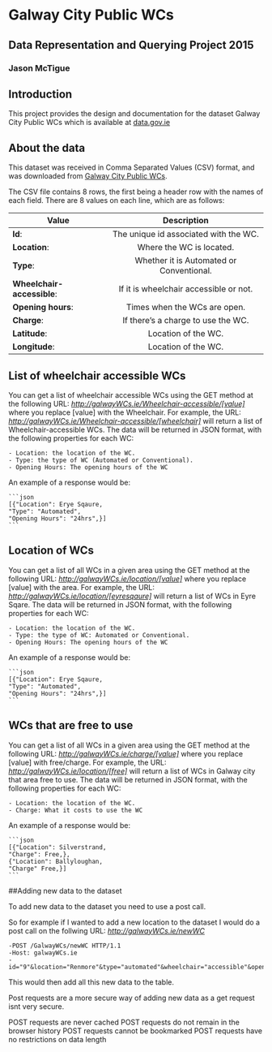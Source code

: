 # Galway City Public WCs
## Data Representation and Querying Project 2015
### Jason McTigue

## Introduction
This project provides the design and documentation for the dataset Galway City Public WCs which is available at [data.gov.ie](https://data.gov.ie/dataset/galway-city-public-wcs)

## About the data
This dataset was received in Comma Separated Values (CSV) format, and was downloaded from [Galway City Public WCs](https://data.gov.ie/dataset/galway-city-public-wcs/resource/0e15c0e0-0c00-4650-aebc-c9304ae33ea0).

The CSV file contains 8 rows, the first being a header row with the names of each field.
There are 8 values on each line, which are as follows:

    
| **Value**       | **Description** |
| ------------- |:-------------:|
| **Id**:     | The unique id associated with the WC.|
| **Location**: | Where the WC is located.|
| **Type**: | Whether it is Automated or Conventional.|
| **Wheelchair-accessible**: | If it is wheelchair accessible or not.|
| **Opening hours**: | Times when the WCs are open.|
| **Charge**: | If there’s a charge to use the WC.|
| **Latitude**: | Location of the WC.|
| **Longitude**: | Location of the WC.|

## List of wheelchair accessible WCs
You can get a list of wheelchair accessible WCs using the GET method at the following URL:
*http://galwayWCs.ie/Wheelchair-accessible/[value]*
where you replace [value] with the Wheelchair.
For example, the URL:
*http://galwayWCs.ie/Wheelchair-accessible/[wheelchair]*
will return a list of Wheelchair-accessible WCs.
The data will be returned in JSON format, with the following properties for each WC:

    - Location: the location of the WC.
    - Type: the type of WC (Automated or Conventional).
    - Opening Hours: The opening hours of the WC
    
An example of a response would be:

    ```json
    [{"Location": Erye Sqaure, 
    "Type": "Automated",
    "Opening Hours": "24hrs",}]
    ```
    
## Location of WCs
You can get a list of all WCs in a given area using the GET method at the following URL:
*http://galwayWCs.ie/location/[value]*
where you replace [value] with the area.
For example, the URL:
*http://galwayWCs.ie/location/[eyresqaure]*
will return a list of WCs in Eyre Sqare.
The data will be returned in JSON format, with the following properties for each WC:

    - Location: the location of the WC.
    - Type: the type of WC: Automated or Conventional.
    - Opening Hours: The opening hours of the WC
    
An example of a response would be:

    ```json
    [{"Location": Erye Sqaure, 
    "Type": "Automated",
    "Opening Hours": "24hrs",}]
    ```
    
## WCs that are free to use
You can get a list of all WCs in a given area using the GET method at the following URL:
*http://galwayWCs.ie/charge/[value]*
where you replace [value] with free/charge.
For example, the URL:
*http://galwayWCs.ie/location/[free]*
will return a list of WCs in Galway city that area free to use.
The data will be returned in JSON format, with the following properties for each WC:

    - Location: the location of the WC.
    - Charge: What it costs to use the WC
    
An example of a response would be:

    ```json
    [{"Location": Silverstrand, 
    "Charge": Free,},
    {"Location": Ballyloughan,
    "Charge" Free,}]
    ```
    
##Adding new data to the dataset

To add new data to the dataset you need to use a post call. 

So for example if I wanted to add a new location to the dataset I would do a post call on the follwing URL: *http://galwayWCs.ie/newWC*

    -POST /GalwayWCs/newWC HTTP/1.1
    -Host: galwayWCs.ie
    -id="9"&location="Renmore"&type="automated"&wheelchair="accessible"&openinghours="24hr"&charge="free"

This would then add all this new data to the table.

Post requests are a more secure way of adding new data as a get request isnt very secure.

POST requests are never cached
POST requests do not remain in the browser history
POST requests cannot be bookmarked
POST requests have no restrictions on data length

